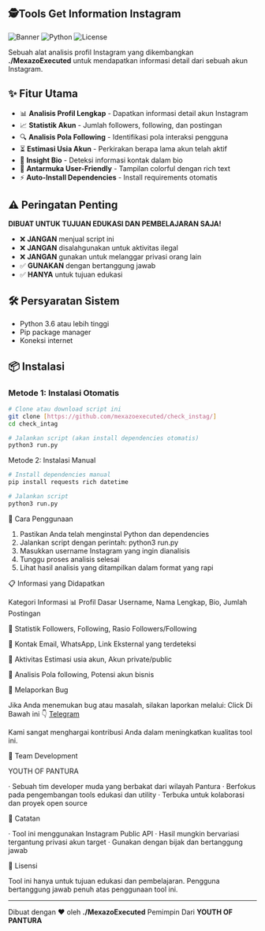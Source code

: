 ## 🕵Tools Get Information Instagram 

![Banner](https://img.shields.io/badge/Instagram-Profile_Analyzer-red) 
![Python](https://img.shields.io/badge/Python-3.6%2B-blue) 
![License](https://img.shields.io/badge/License-Educational%20Use-green)

Sebuah alat analisis profil Instagram yang dikembangkan **./MexazoExecuted** untuk mendapatkan informasi detail dari sebuah akun Instagram.

## ✨ Fitur Utama

- 📊 **Analisis Profil Lengkap** - Dapatkan informasi detail akun Instagram
- 📈 **Statistik Akun** - Jumlah followers, following, dan postingan
- 🔍 **Analisis Pola Following** - Identifikasi pola interaksi pengguna
- ⏳ **Estimasi Usia Akun** - Perkirakan berapa lama akun telah aktif
- 📝 **Insight Bio** - Deteksi informasi kontak dalam bio
- 🎨 **Antarmuka User-Friendly** - Tampilan colorful dengan rich text
- ⚡ **Auto-Install Dependencies** - Install requirements otomatis

## ⚠️ Peringatan Penting

**DIBUAT UNTUK TUJUAN EDUKASI DAN PEMBELAJARAN SAJA!**

- ❌ **JANGAN** menjual script ini
- ❌ **JANGAN** disalahgunakan untuk aktivitas ilegal
- ❌ **JANGAN** gunakan untuk melanggar privasi orang lain
- ✅ **GUNAKAN** dengan bertanggung jawab
- ✅ **HANYA** untuk tujuan edukasi

## 🛠️ Persyaratan Sistem

- Python 3.6 atau lebih tinggi
- Pip package manager
- Koneksi internet

## 📦 Instalasi

### Metode 1: Instalasi Otomatis
```bash
# Clone atau download script ini
git clone [https://github.com/mexazoexecuted/check_instag/]
cd check_intag

# Jalankan script (akan install dependencies otomatis)
python3 run.py
```

Metode 2: Instalasi Manual

```bash
# Install dependencies manual
pip install requests rich datetime

# Jalankan script
python3 run.py
```

🚀 Cara Penggunaan

1. Pastikan Anda telah menginstal Python dan dependencies
2. Jalankan script dengan perintah: python3 run.py
3. Masukkan username Instagram yang ingin dianalisis
4. Tunggu proses analisis selesai
5. Lihat hasil analisis yang ditampilkan dalam format yang rapi

📋 Informasi yang Didapatkan

Kategori Informasi
📊 Profil Dasar Username, Nama Lengkap, Bio, Jumlah Postingan

👥 Statistik Followers, Following, Rasio Followers/Following

🔗 Kontak Email, WhatsApp, Link Eksternal yang terdeteksi

📅 Aktivitas Estimasi usia akun, Akun private/public

🎯 Analisis Pola following, Potensi akun bisnis

🐛 Melaporkan Bug

Jika Anda menemukan bug atau masalah, silakan laporkan melalui:
Click Di Bawah ini 👇
[Telegram](https://t.me/@Abenkkyoy)

Kami sangat menghargai kontribusi Anda dalam meningkatkan kualitas tool ini.

👥 Team Development

YOUTH OF PANTURA

· Sebuah tim developer muda yang berbakat dari wilayah Pantura
· Berfokus pada pengembangan tools edukasi dan utility
· Terbuka untuk kolaborasi dan proyek open source

📝 Catatan

· Tool ini menggunakan Instagram Public API
· Hasil mungkin bervariasi tergantung privasi akun target
· Gunakan dengan bijak dan bertanggung jawab

📄 Lisensi

Tool ini hanya untuk tujuan edukasi dan pembelajaran. Pengguna bertanggung jawab penuh atas penggunaan tool ini.

---

Dibuat dengan ❤️ oleh **./MexazoExecuted** Pemimpin Dari **YOUTH OF PANTURA**

